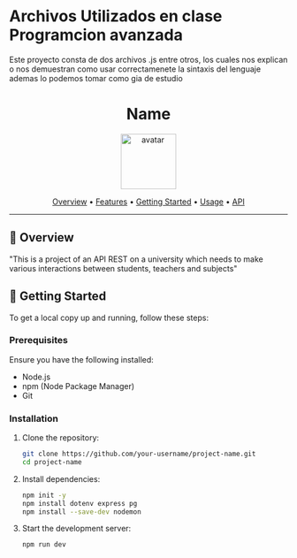# Archivos Utilizados en clase Programcion avanzada

Este proyecto consta de dos archivos .js entre otros, los cuales nos explican o nos demuestran como usar correctamenete la sintaxis del lenguaje ademas lo podemos tomar como gia de estudio

<div align="center">
    
  # Name
  
  <img src="https://api.dicebear.com/9.x/icons/svg?seed=Midnight&backgroundColor[]&icon=lightbulb" height="100" alt="avatar" />
  
  [Overview](#🎯-overview) •
  [Features](#✨-features) •
  [Getting Started](#🚀-getting-started) •
  [Usage](#📘-usage) •
  [API](#📚-api)
  
  </div>
  
  ---
  
  ## 🎯 Overview
  
  
  
  "This is a project of an API REST on a university which needs to make various interactions between students, teachers and subjects"
  
  ## 🚀 Getting Started
  
  To get a local copy up and running, follow these steps:
  
  ### Prerequisites
  
  Ensure you have the following installed:
  
  - Node.js
  - npm (Node Package Manager)
  - Git
  
  ### Installation
  
  1. Clone the repository:
  
     ```bash
     git clone https://github.com/your-username/project-name.git
     cd project-name
     ```
  
  2. Install dependencies:
  
     ```bash
     npm init -y
     npm install dotenv express pg
     npm install --save-dev nodemon
     ```
  
  3. Start the development server:
     ```bash
     npm run dev
     ```
